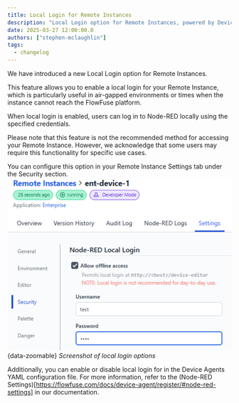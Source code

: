 ```yaml
---
title: Local Login for Remote Instances
description: "Local Login option for Remote Instances, powered by Device Agent"
date: 2025-03-27 12:00:00.0  
authors: ["stephen-mclaughlin"]
tags:
  - changelog
---
```



We have introduced a new Local Login option for Remote Instances.

This feature allows you to enable a local login for your Remote Instance, which is particularly useful in air-gapped environments or times when the instance cannot reach the FlowFuse platform.

When local login is enabled, users can log in to Node-RED locally using the specified credentials.

Please note that this feature is not the recommended method for accessing your Remote Instance. However, we acknowledge that some users may require this functionality for specific use cases.

You can configure this option in your Remote Instance Settings tab under the Security section.
![Screenshot of local login options](./images/device-agent-local-login-settings.png){data-zoomable}
_Screenshot of local login options_

Additionally, you can enable or disable local login for in the Device Agents YAML configuration file. For more information, refer to the (Node-RED Settings)[https://flowfuse.com/docs/device-agent/register/#node-red-settings] in our documentation.